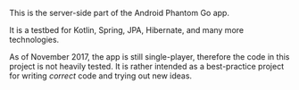 This is the server-side part of the Android Phantom Go app.

It is a testbed for Kotlin, Spring, JPA, Hibernate, and many more
technologies.

As of November 2017, the app is still single-player,
therefore the code in this project is not heavily tested.
It is rather intended as a best-practice project for writing
_correct_ code and trying out new ideas.
